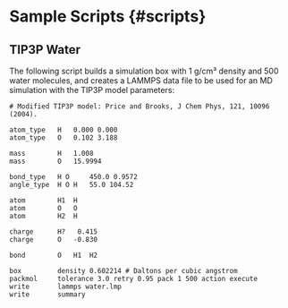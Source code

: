 Sample Scripts    {#scripts}
==============

TIP3P Water
-----------

The following script builds a simulation box with 1 g/cm³ density and 500 water molecules, and creates a LAMMPS data file to be used for an MD simulation with the TIP3P model parameters:

	# Modified TIP3P model: Price and Brooks, J Chem Phys, 121, 10096 (2004).

	atom_type	H	0.000 0.000
	atom_type	O	0.102 3.188

	mass		H	1.008
	mass		O	15.9994

	bond_type	H O  	450.0 0.9572
	angle_type	H O H	55.0 104.52

	atom		H1	H
	atom		O	O
	atom		H2	H

	charge		H?	 0.415
	charge		O	-0.830

	bond		O 	H1	H2

	box    		density 0.602214 # Daltons per cubic angstrom
	packmol		tolerance 3.0 retry 0.95 pack 1 500 action execute
	write		lammps water.lmp
	write		summary

